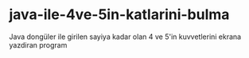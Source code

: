 # java-ile-4ve-5in-katlarini-bulma
Java dongüler ile girilen sayiya kadar olan 4 ve 5'in kuvvetlerini ekrana yazdiran program
